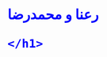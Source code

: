 

<html>
<head>
<title>
    گوززز
</title>
<body>
    

<h1 style="color: blue;">رعنا و محمدرضا
  
    
    </h1>


</body>

</head>







</html>
